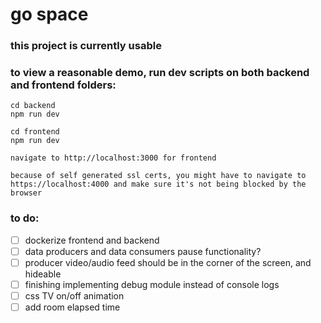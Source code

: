 # go space

### this project is currently usable
### to view a reasonable demo, run dev scripts on both backend and frontend folders:

```
cd backend
npm run dev

cd frontend 
npm run dev

navigate to http://localhost:3000 for frontend

because of self generated ssl certs, you might have to navigate to https://localhost:4000 and make sure it's not being blocked by the browser
```

### to do:
- [ ] dockerize frontend and backend
- [ ] data producers and data consumers pause functionality?
- [ ] producer video/audio feed should be in the corner of the screen, and hideable
- [ ] finishing implementing debug module instead of console logs
- [ ] css TV on/off animation
- [ ] add room elapsed time
